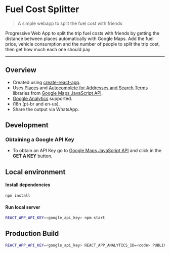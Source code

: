 # Fuel Cost Splitter

> A simple webapp to split the fuel cost with friends

Progressive Web App to split the trip fuel costs with friends by getting the distance between places automatically with Google Maps. Add the fuel price, vehicle consumption and the number of people to split the trip cost, then get how much each one should pay 

---

## Overview

* Created using [create-react-app](https://github.com/facebook/create-react-app).
* Uses [Places](https://developers.google.com/maps/documentation/javascript/places) and [Autocomplete for Addresses and Search Terms ](https://developers.google.com/maps/documentation/javascript/places-autocomplete) libraries from [Google Maps JavaScript API](https://developers.google.com/maps/documentation/javascript/).
* [Google Analytics](https://www.google.com/analytics/) supported.
* i18n (pt-br and en-us).
* Share the output via WhatsApp.

## Development 
### Obtaining a Google API Key
* To obtain an API Key go to  [Google Maps JavaScript API](https://developers.google.com/maps/documentation/javascript/) and click in the **GET A KEY** button.

## Local environment

#### Install dependencies
```bash
npm install
```

#### Run local server
```bash
REACT_APP_API_KEY=<google_api_key> npm start
```

## Production Build
```bash
REACT_APP_API_KEY=<google_api_key> REACT_APP_ANALYTICS_ID=<code> PUBLIC_URL=<url> npm run build
```

